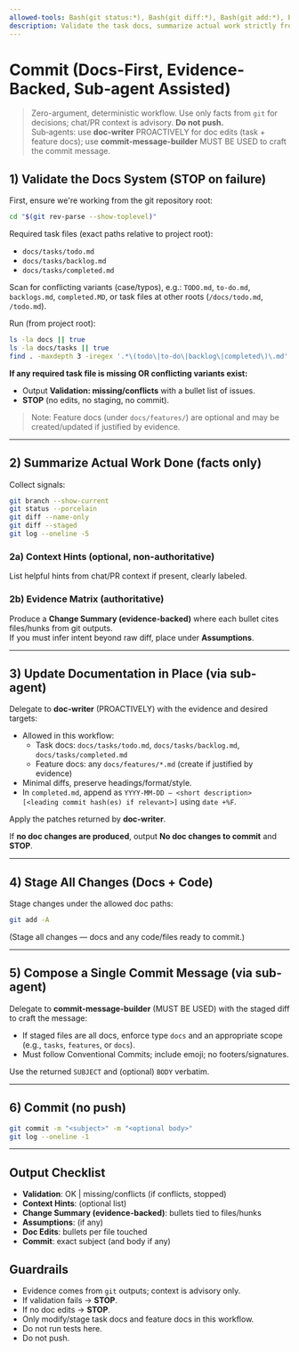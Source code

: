 ```yaml
---
allowed-tools: Bash(git status:*), Bash(git diff:*), Bash(git add:*), Bash(git commit:*), Bash(git log:*), Bash(git rev-parse:*), Bash(git branch:*), Bash(ls:*), Bash(find:*), Bash(cat:*), Bash(date:*)
description: Validate the task docs, summarize actual work strictly from git evidence (optionally show context hints), delegate to sub-agents for doc edits and commit message, stage ONLY task/feature docs, then commit. No push. No arguments.
---
```


# Commit (Docs-First, Evidence-Backed, Sub‑agent Assisted)

> Zero-argument, deterministic workflow. Use only facts from `git` for decisions; chat/PR context is advisory. **Do not push.**  
> Sub‑agents: use **doc-writer** PROACTIVELY for doc edits (task + feature docs); use **commit-message-builder** MUST BE USED to craft the commit message.

## 1) Validate the Docs System (STOP on failure)
First, ensure we're working from the git repository root:
```bash
cd "$(git rev-parse --show-toplevel)"
```

Required task files (exact paths relative to project root):
- `docs/tasks/todo.md`
- `docs/tasks/backlog.md`
- `docs/tasks/completed.md`

Scan for conflicting variants (case/typos), e.g.: `TODO.md`, `to-do.md`, `backlogs.md`, `completed.MD`, or task files at other roots (`/docs/todo.md`, `/todo.md`).

Run (from project root):
```bash
ls -la docs || true
ls -la docs/tasks || true
find . -maxdepth 3 -iregex '.*\(todo\|to-do\|backlog\|completed\)\.md' | sort || true
```

**If any required task file is missing OR conflicting variants exist:**
- Output **Validation: missing/conflicts** with a bullet list of issues.
- **STOP** (no edits, no staging, no commit).

> Note: Feature docs (under `docs/features/`) are optional and may be created/updated if justified by evidence.

---

## 2) Summarize Actual Work Done (facts only)
Collect signals:
```bash
git branch --show-current
git status --porcelain
git diff --name-only
git diff --staged
git log --oneline -5
```

### 2a) Context Hints (optional, non-authoritative)
List helpful hints from chat/PR context if present, clearly labeled.

### 2b) Evidence Matrix (authoritative)
Produce a **Change Summary (evidence-backed)** where each bullet cites files/hunks from git outputs.  
If you must infer intent beyond raw diff, place under **Assumptions**.

---

## 3) Update Documentation in Place (via sub-agent)
Delegate to **doc-writer** (PROACTIVELY) with the evidence and desired targets:
- Allowed in this workflow:  
  - Task docs: `docs/tasks/todo.md`, `docs/tasks/backlog.md`, `docs/tasks/completed.md`  
  - Feature docs: any `docs/features/*.md` (create if justified by evidence)
- Minimal diffs, preserve headings/format/style.
- In `completed.md`, append as `YYYY-MM-DD — <short description> [<leading commit hash(es) if relevant>]` using `date +%F`.

Apply the patches returned by **doc-writer**.

If **no doc changes are produced**, output **No doc changes to commit** and **STOP**.

---

## 4) Stage All Changes (Docs + Code)
Stage changes under the allowed doc paths:
```bash
git add -A
```
(Stage all changes — docs and any code/files ready to commit.)

---

## 5) Compose a Single Commit Message (via sub-agent)
Delegate to **commit-message-builder** (MUST BE USED) with the staged diff to craft the message:
- If staged files are all docs, enforce type `docs` and an appropriate scope (e.g., `tasks`, `features`, or `docs`).
- Must follow Conventional Commits; include emoji; no footers/signatures.

Use the returned `SUBJECT` and (optional) `BODY` verbatim.

---

## 6) Commit (no push)
```bash
git commit -m "<subject>" -m "<optional body>"
git log --oneline -1
```

---

## Output Checklist
- **Validation**: OK | missing/conflicts (if conflicts, stopped)
- **Context Hints**: (optional list)
- **Change Summary (evidence-backed)**: bullets tied to files/hunks
- **Assumptions**: (if any)
- **Doc Edits**: bullets per file touched
- **Commit**: exact subject (and body if any)

## Guardrails
- Evidence comes from `git` outputs; context is advisory only.
- If validation fails → **STOP**.
- If no doc edits → **STOP**.
- Only modify/stage task docs and feature docs in this workflow.
- Do not run tests here.
- Do not push.
